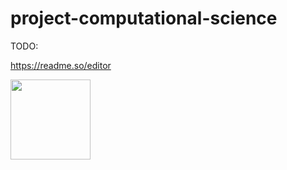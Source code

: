 # project-computational-science

TODO:

https://readme.so/editor


<img src="_.html.gif" width="128"/>
